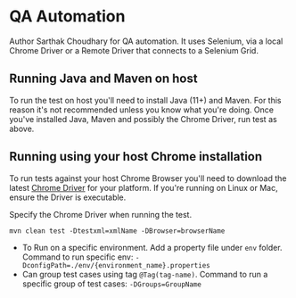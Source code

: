 # QA Automation

Author Sarthak Choudhary for QA automation. It uses Selenium, via a local Chrome Driver or 
a Remote Driver that connects to a Selenium Grid.

## Running Java and Maven on host

To run the test on host you'll need to install Java (11+) and Maven. For this reason it's not recommended
unless you know what you're doing. Once you've installed Java, Maven and possibly the Chrome Driver, run test as above.

## Running using your host Chrome installation

To run tests against your host Chrome Browser you'll need to download the latest 
[Chrome Driver](https://chromedriver.chromium.org/downloads) for your platform. If you're running on Linux or 
Mac, ensure the Driver is executable.  

Specify the Chrome Driver when running the test.

```shell script
mvn clean test -Dtestxml=xmlName -DBrowser=browserName
```
- To Run on a specific environment. Add a property file under `env` folder. Command to run specific env: `-DconfigPath=./env/{environment_name}.properties`
- Can group test cases using tag `@Tag(tag-name)`. Command to run a specific group of test cases: `-DGroups=GroupName`